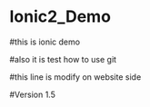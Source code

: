 # Ionic2_Demo

#this is ionic demo

#also it is test how to use git

#this line is modify on website side

#Version 1.5